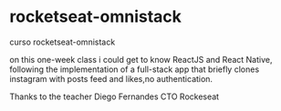 # rocketseat-omnistack
curso rocketseat-omnistack

on this one-week class i could get to know ReactJS and React Native, following the implementation of a full-stack app that briefly clones instagram with posts feed and likes,no authentication.

Thanks to the teacher Diego Fernandes CTO Rockeseat

